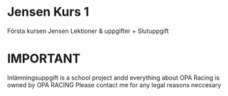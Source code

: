 # Jensen Kurs 1
 Första kursen Jensen
 Lektioner & uppgifter + Slutuppgift

# IMPORTANT
Inlämningsuppgift is a school project andd everything about OPA Racing is owned by OPA RACING
Please contact me for any legal reasons neccesary
